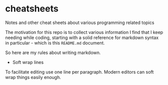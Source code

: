# cheatsheets
Notes and other cheat sheets about various programming related topics

The motivation for this repo is to collect various information I find that I keep needing while coding, starting with a solid reference for markdown syntax in particular - which is this `README.md` document.

So here are my rules about writing markdown.

  - Soft wrap lines
  
  To facilitate editing use one line per paragraph. Modern editors can soft wrap things easily enough.
